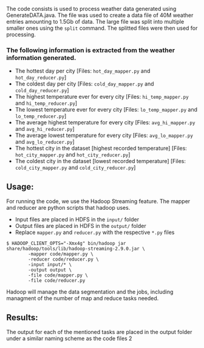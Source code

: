 The code consists is used to process weather data generated using GenerateDATA.java. The file was used to create a data file of 40M weather entries amounting to 1.5Gb of data. The large file was split into multiple smaller ones using the `split` command. The splitted files were then used for processing.

### The following information is extracted from the weather information generated.

- The hottest day per city [Files: `hot_day_mapper.py` and `hot_day_reducer.py`]
- The coldest day per city [Files: `cold_day_mapper.py` and `cold_day_reducer.py`]
- The highest temperature ever for every city [Files: `hi_temp_mapper.py` and `hi_temp_reducer.py`]
- The lowest temperature ever for every city [Files: `lo_temp_mapper.py` and `lo_temp_reducer.py`]
- The average highest temperature for every city [Files: `avg_hi_mapper.py` and `avg_hi_reducer.py`]
- The average lowest temperature for every city [Files: `avg_lo_mapper.py` and `avg_lo_reducer.py`]
- The hottest city in the dataset [highest recorded temperature] [Files: `hot_city_mapper.py` and `hot_city_reducer.py`]
- The coldest city in the dataset [lowest recorded temperature] [Files: `cold_city_mapper.py` and `cold_city_reducer.py`]

## Usage:
For running the code, we use the Hadoop Streaming feature. The mapper and reducer are python scripts that hadoop uses.
- Input files are placed in HDFS in the `input/` folder
- Output files are placed in HDFS in the `output/` folder
- Replace `mapper.py` and `reducer.py` with the respective `*.py` files

```
$ HADOOP_CLIENT_OPTS="-Xmx4g" bin/hadoop jar share/hadoop/tools/lib/hadoop-streaming-2.9.0.jar \
        -mapper code/mapper.py \
        -reducer code/reducer.py \
        -input input/* \
        -output output \
        -file code/mapper.py \
        -file code/reducer.py
```
Hadoop will manage the data segmentation and the jobs, including managment of the number of map and reduce tasks needed.

## Results:
The output for each of the mentioned tasks are placed in the output folder under a similar naming scheme as the code files
2
